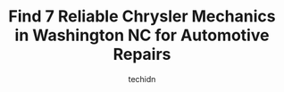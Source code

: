 ---
layout: ampstory
image: https://images.unsplash.com/photo-1639927671345-157606d5ac2e?ixlib=rb-4.0.3&ixid=MnwxMjA3fDB8MHxwaG90by1wYWdlfHx8fGVufDB8fHx8&auto=format&fit=crop&w=640&h=853&q=80
author: techidn
featured: false
description: Looking for reliable and skilled Chrysler Mechanic in Washington NC, USA? Your search ends here with the 7 best Chrysler Mechanic in town. With their expertise and commitment to delivering e
title: Find 7 Reliable Chrysler Mechanics in Washington NC for Automotive Repairs
cover:
   title: Find 7 Reliable Chrysler Mechanics in Washington NC for Automotive Repairs
   subtitle: Rickpate
   background: https://images.unsplash.com/photo-1639927671345-157606d5ac2e?ixlib=rb-4.0.3&ixid=MnwxMjA3fDB8MHxwaG90by1wYWdlfHx8fGVufDB8fHx8&auto=format&fit=crop&w=640&h=853&q=80

pages: 
 - layout: thirds
   top: <h1>#1 Carolina Ave 76</h1>
   bottom: "<p>I was driving back to Delaware from Florida....my battery went dead in the middle of the night...had just enough juice to get to AutoZone parking lot near Carolina 76 at </p>"
   background: https://www.knot35.com/toplist/wp-content/uploads/2023/06/best-chrysler-mechanic-1-in-washington-nc-1685834937.jpeg
   backgroundblur: true
 - layout: thirds
   top: <h1>#2 Walmart Auto Care Centers</h1>
   bottom: "<p>570 Pamlico Plaza, Washington, NC 27889, United States</p>"
   background: https://www.knot35.com/toplist/wp-content/uploads/2023/06/best-chrysler-mechanic-2-in-washington-nc-1685834937.jpeg
   cta:
      link: https://www.knot35.com/toplist/find-7-reliable-chrysler-mechanics-in-washington-nc-for-automotive-repairs/
      text: Find 7 Reliable Chrysler Mechanics in Washington NC for Automotive Repairs
 - layout: thirds
   top: <h1>#3 Luigis Garage</h1>
   bottom: "<p>730 W 5th St, Washington, NC 27889, United States</p>"
   background: https://www.knot35.com/toplist/wp-content/uploads/2023/06/best-chrysler-mechanic-3-in-washington-nc-1685834937.jpeg
   cta:
      link: https://www.knot35.com/toplist/find-7-reliable-chrysler-mechanics-in-washington-nc-for-automotive-repairs/
      text: Find 7 Reliable Chrysler Mechanics in Washington NC for Automotive Repairs
 - layout: thirds
   top: <h1>#4 Alligood Mechanical Services</h1>
   bottom: "<p>711 W 3rd St, Washington, NC 27889, United States</p>"
   background: https://images.unsplash.com/photo-1620421680010-0766ff230392?ixlib=rb-4.0.3&ixid=MnwxMjA3fDB8MHxwaG90by1wYWdlfHx8fGVufDB8fHx8&auto=format&fit=crop&w=640&h=853&q=80
   cta:
      link: https://www.knot35.com/toplist/find-7-reliable-chrysler-mechanics-in-washington-nc-for-automotive-repairs/
      text: Find 7 Reliable Chrysler Mechanics in Washington NC for Automotive Repairs
 - layout: thirds
   top: <h1>#5 Expert Auto Repair</h1>
   bottom: "<p>327 W 5th St, Washington, NC 27889, United States</p>"
   background: https://images.unsplash.com/photo-1613843873231-1447db182f97?ixlib=rb-4.0.3&ixid=MnwxMjA3fDB8MHxwaG90by1wYWdlfHx8fGVufDB8fHx8&auto=format&fit=crop&w=640&h=853&q=80
   cta:
      link: https://www.knot35.com/toplist/find-7-reliable-chrysler-mechanics-in-washington-nc-for-automotive-repairs/
      text: Find 7 Reliable Chrysler Mechanics in Washington NC for Automotive Repairs
 - layout: thirds
   top: <h1>#6 Quality Automotive & Muffler</h1>
   bottom: "<p>4429 US-264, Washington, NC 27889, United States</p>"
   background: https://images.unsplash.com/photo-1462556791646-c201b8241a94?ixlib=rb-4.0.3&ixid=MnwxMjA3fDB8MHxwaG90by1wYWdlfHx8fGVufDB8fHx8&auto=format&fit=crop&w=640&h=853&q=80
   cta:
      link: https://www.knot35.com/toplist/find-7-reliable-chrysler-mechanics-in-washington-nc-for-automotive-repairs/
      text: Find 7 Reliable Chrysler Mechanics in Washington NC for Automotive Repairs
 - layout: thirds
   top: <h1>#7 Lee Chevrolet Buick Service Department</h1>
   bottom: "<p>2375 W 5th St, Washington, NC 27889, United States</p>"
   background: https://images.unsplash.com/photo-1561679660-d00ee1e0dc8e?ixlib=rb-4.0.3&ixid=MnwxMjA3fDB8MHxwaG90by1wYWdlfHx8fGVufDB8fHx8&auto=format&fit=crop&w=640&h=853&q=80
   cta:
      link: https://www.knot35.com/toplist/find-7-reliable-chrysler-mechanics-in-washington-nc-for-automotive-repairs/
      text: Find 7 Reliable Chrysler Mechanics in Washington NC for Automotive Repairs
 - layout: thirds
   middle: Continue reading...
   background: https://images.unsplash.com/photo-1614648718611-0635f29016cb?ixlib=rb-4.0.3&ixid=MnwxMjA3fDB8MHxwaG90by1wYWdlfHx8fGVufDB8fHx8&auto=format&fit=crop&w=640&h=853&q=80
   cta:
      link: https://www.knot35.com/toplist/find-7-reliable-chrysler-mechanics-in-washington-nc-for-automotive-repairs/
      text: Find 7 Reliable Chrysler Mechanics in Washington NC for Automotive Repairs
      
---